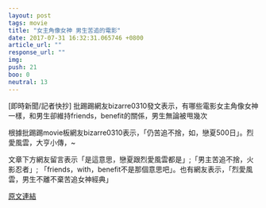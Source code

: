 ```yaml
---
layout: post
tags: movie
title: "女主角像女神 男生苦追的電影"
date: 2017-07-31 16:32:31.065746 +0800
article_url: ""
response_url: ""
img: 
push: 21
boo: 0
neutral: 13
---
```


[即時新聞/記者快抄] 批踢踢網友bizarre0310發文表示，有哪些電影女主角像女神一樣，和男生卻維持friends，benefit的關係，男生無論被甩幾次

根據批踢踢movie板網友bizarre0310表示，「仍苦追不捨，如，戀夏500日」。烈愛風雲，大亨小傳，~

文章下方網友留言表示「是這意思，戀夏跟烈愛風雲都是」;「男主苦追不捨，火影忍者」; 「friends，with，benefit不是那個意思吧」。也有網友表示，「烈愛風雲，男生不離不棄苦追女神經典」

<a href = "https://www.ptt.cc/bbs/movie/M.1501057152.A.D35.html">原文連結</a>


